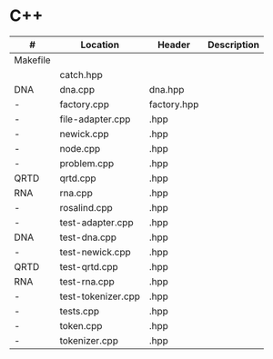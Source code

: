 # C++

| # | Location | Header |Description |
| ---- | --------------- |  ---------------  |------------------------------------------------|
|Makefile||
||catch.hpp|
DNA|dna.cpp|dna.hpp|
-|factory.cpp|factory.hpp|
-|file-adapter.cpp|.hpp|
-|newick.cpp|.hpp|
-|node.cpp|.hpp|
-|problem.cpp|.hpp|
QRTD|qrtd.cpp|.hpp|
RNA|rna.cpp|.hpp|
-|rosalind.cpp|.hpp|
-|test-adapter.cpp|.hpp|
DNA|test-dna.cpp|.hpp|
-|test-newick.cpp|.hpp|
QRTD|test-qrtd.cpp|.hpp|
RNA|test-rna.cpp|.hpp|
-|test-tokenizer.cpp|.hpp|
-|tests.cpp|.hpp|
-|token.cpp|.hpp|
-|tokenizer.cpp|.hpp|
